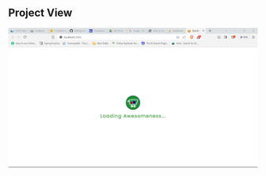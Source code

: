 ## Project View
![alt text](https://github.com/HarshSachan007/QuickSell-Assignment/blob/main/ScreenShots/loader.png)

